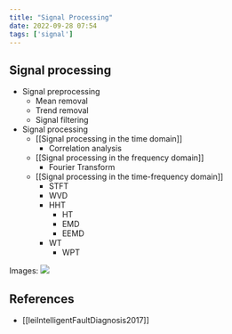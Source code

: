 ```yaml
---
title: "Signal Processing"
date: 2022-09-28 07:54
tags: ['signal']
---
```


## Signal processing
- Signal preprocessing
  - Mean removal
  - Trend removal
  - Signal filtering
- Signal processing
  - [[Signal processing in the time domain]]
    - Correlation analysis
  - [[Signal processing in the frequency domain]]
    - Fourier Transform
  - [[Signal processing in the time-frequency domain]]
    - STFT
    - WVD
    - HHT
      - HT
      - EMD
      - EEMD
    - WT
      - WPT

Images:
![](https://i.imgur.com/UylONmU.png)

## References 
- [[leiIntelligentFaultDiagnosis2017]]